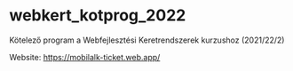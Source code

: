 # webkert_kotprog_2022
Kötelező program a Webfejlesztési Keretrendszerek kurzushoz (2021/22/2)

Website:
https://mobilalk-ticket.web.app/
